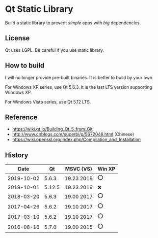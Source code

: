 # Qt Static Library

Build a static library to prevent _simple_ apps with _big_ dependencies.

## License

Qt uses LGPL. Be careful if you use static library.

## How to build

I will no longer provide pre-built binaries. It is better to build by your own.

For Windows XP series, use Qt 5.6.3. It is the last LTS version supporting
Windows XP.

For Windows Vista series, use Qt 5.12 LTS.

## Reference

- https://wiki.qt.io/Building_Qt_5_from_Git
- http://www.cnblogs.com/superbi/p/5672049.html (Chinese)
- https://wiki.openssl.org/index.php/Compilation_and_Installation

## History

| Date       | Qt     | MSVC (VS)  | Win XP |
| ---------- | ------ | ---------- | ------ |
| 2019-10-02 | 5.6.3  | 19.23 2019 | ⭕️    |
| 2019-10-01 | 5.12.5 | 19.23 2019 | ❌     |
| 2018-03-20 | 5.6.3  | 19.00 2017 | ⭕️    |
| 2017-04-26 | 5.6.2  | 19.10 2017 | ⭕️    |
| 2017-03-10 | 5.6.2  | 19.10 2017 | ⭕️    |
| 2016-08-16 | 5.7.0  | 19.00 2015 | ⭕️    |
